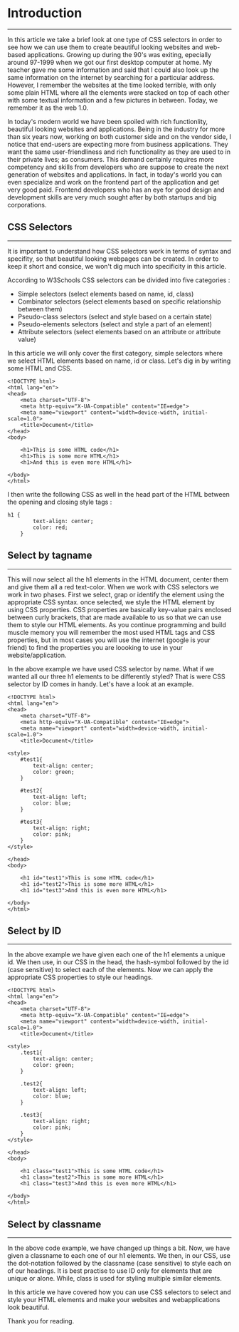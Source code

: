 # Introduction
---
In this article we take a brief look at one type of CSS selectors in order to see how we can use them to create beautiful looking websites and web-based applications. Growing up during the 90's was exiting, epecially around 97-1999 when we got our first desktop computer at home. My teacher gave me some information and said that I could also look up the same information on the internet by searching for a particular address. However, I remember the websites at the time looked terrible, with only some plain HTML where all the elements were stacked on top of each other with some textual information and a few pictures in between. Today, we remember it as the web 1.0.

In today's modern world we have been spoiled with rich functionlity, beautiful looking websites and applications. Being in the industry for more than six years now, working on both customer side and on the vendor side, I notice that end-users are expecting more from business applications. They want the same user-friendliness and rich functionality as they are used to in their private lives; as consumers. This demand certainly requires more competency and skills from developers who are suppose to create the next generation of websites and applications. In fact, in today's world you can even specialize and work on the frontend part of the application and get very good paid. Frontend developers who has an eye for good design and development skills are very much sought after by both startups and big corporations. 

## CSS Selectors
---
It is important to understand how CSS selectors work in terms of syntax and specifity, so that beautiful looking webpages can be created. In order to keep it short and consice, we won't dig much into specificity in this article. 

According to W3Schools CSS selectors can be divided into five categories : 

* Simple selectors (select elements based on name, id, class)
* Combinator selectors (select elements based on specific relationship between them)
* Pseudo-class selectors (select and style based on a certain state)
* Pseudo-elements selectors (select and style a part of an element)
* Attribute selectors (select elements based on an attribute or attribute value)

In this article we will only cover the first category, simple selectors where we select HTML elements based on name, id or class. Let's dig in by writing some HTML and CSS. 

```
<!DOCTYPE html>
<html lang="en">
<head>
    <meta charset="UTF-8">
    <meta http-equiv="X-UA-Compatible" content="IE=edge">
    <meta name="viewport" content="width=device-width, initial-scale=1.0">
    <title>Document</title>
</head>
<body>

    <h1>This is some HTML code</h1>
    <h1>This is some more HTML</h1>
    <h1>And this is even more HTML</h1>
    
</body>
</html>
```

I then write the following CSS as well in the head part of the HTML between the opening and closing style tags : 

```
h1 {
        text-align: center;
        color: red;
    }
```

## Select by tagname
---
This will now select all the h1 elements in the HTML document, center them and give them all a red text-color. When we work with CSS selectors we work in two phases. First we select, grap or identify the element using the appropriate CSS syntax. once selected, we style the HTML element by using CSS properties. CSS properties are basically key-value pairs enclosed between curly brackets,  that are made available to us so that we can use them to style our HTML elements. As you continue programming and build muscle memory you will remember the most used HTML tags and CSS properties, but in most cases you will use the internet (google is your friend) to find the properties you are loooking to use in your website/application. 

In the above example we have used CSS selector by name. What if we wanted all our three h1 elements to be differently styled? That is were CSS selector by ID comes in handy. Let's have a look at an example. 

```
<!DOCTYPE html>
<html lang="en">
<head>
    <meta charset="UTF-8">
    <meta http-equiv="X-UA-Compatible" content="IE=edge">
    <meta name="viewport" content="width=device-width, initial-scale=1.0">
    <title>Document</title>

<style>
    #test1{
        text-align: center;
        color: green;
    }

    #test2{
        text-align: left;
        color: blue;
    }

    #test3{
        text-align: right;
        color: pink;
    }
</style>

</head>
<body>

    <h1 id="test1">This is some HTML code</h1>
    <h1 id="test2">This is some more HTML</h1>
    <h1 id="test3">And this is even more HTML</h1>
    
</body>
</html>
```
## Select by ID
---
In the above example we have given each one of the h1 elements a unique id. We then use, in our CSS in the head, the hash-symbol followed by the id (case sensitive) to select each of the elements. Now we can apply the appropriate CSS properties to style our headings. 

```
<!DOCTYPE html>
<html lang="en">
<head>
    <meta charset="UTF-8">
    <meta http-equiv="X-UA-Compatible" content="IE=edge">
    <meta name="viewport" content="width=device-width, initial-scale=1.0">
    <title>Document</title>

<style>
    .test1{
        text-align: center;
        color: green;
    }

    .test2{
        text-align: left;
        color: blue;
    }

    .test3{
        text-align: right;
        color: pink;
    }
</style>

</head>
<body>

    <h1 class="test1">This is some HTML code</h1>
    <h1 class="test2">This is some more HTML</h1>
    <h1 class="test3">And this is even more HTML</h1>
    
</body>
</html>
```
## Select by classname
---
In the above code example, we have changed up things a bit. Now, we have given a classname to each one of our h1 elements. We then, in our CSS, use the dot-notation followed by the classname (case sensitive) to style each on of our headings. It is best practise to use ID only for elements that are unique or alone. While, class is used for styling multiple similar elements. 

In this article we have covered how you can use CSS selectors to select and style your HTML elements and make your websites and webapplications look beautiful. 

Thank you for reading.

